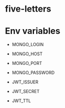 # five-letters

# Env variables
* MONGO_LOGIN
* MONGO_HOST
* MONGO_PORT
* MONGO_PASSWORD

* JWT_ISSUER
* JWT_SECRET
* JWT_TTL